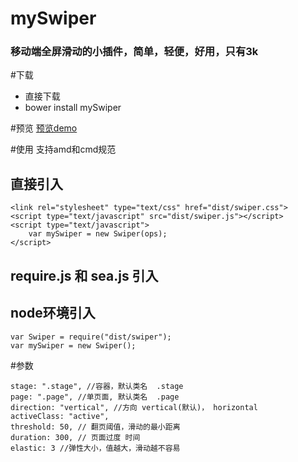 # mySwiper
### 移动端全屏滑动的小插件，简单，轻便，好用，只有3k

#下载
- 直接下载
- bower install mySwiper

#预览
<a href="http://donglegend.com/mySwiper/dist/demo/" target="_blank">预览demo</a>

#使用
支持amd和cmd规范

## 直接引入
```
<link rel="stylesheet" type="text/css" href="dist/swiper.css">
<script type="text/javascript" src="dist/swiper.js"></script>
<script type="text/javascript">
	var mySwiper = new Swiper(ops);
</script>
```
## require.js  和 sea.js 引入
## node环境引入

```
var Swiper = require("dist/swiper");
var mySwiper = new Swiper();
```


#参数
```
stage: ".stage", //容器，默认类名  .stage
page: ".page", //单页面, 默认类名  .page
direction: "vertical", //方向 vertical(默认)， horizontal
activeClass: "active", 
threshold: 50, // 翻页阈值，滑动的最小距离
duration: 300, // 页面过度 时间
elastic: 3 //弹性大小，值越大，滑动越不容易
```